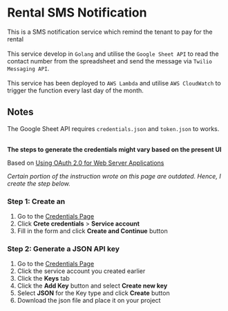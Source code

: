 # Rental SMS Notification

This is a SMS notification service which remind the tenant to pay for the rental
<br />
<br />
This service develop in `Golang` and utilise the `Google Sheet API` to read the contact number from the spreadsheet and send the message via `Twilio Messaging API`.
<br />
<br />
This service has been deployed to `AWS Lambda` and utilise `AWS CloudWatch` to trigger the function every last day of the month.

## Notes

The Google Sheet API requires `credentials.json` and `token.json` to works.
<br />
<br />

**The steps to generate the credentials might vary based on the present UI**

Based on [Using OAuth 2.0 for Web Server Applications](https://developers.google.com/identity/protocols/oauth2/web-server)

_Certain portion of the instruction wrote on this page are outdated. Hence, I create the step below._

### Step 1: Create an

1. Go to the [Credentials Page](https://console.developers.google.com/apis/credentials)
1. Click **Crete credentials** > **Service account**
1. Fill in the form and click **Create and Continue** button

### Step 2: Generate a JSON API key

1. Go to the [Credentials Page](https://console.developers.google.com/apis/credentials)
1. Click the service account you created earlier
1. Click the **Keys** tab
1. Click the **Add Key** button and select **Create new key**
1. Select **JSON** for the Key type and click **Create** button
1. Download the json file and place it on your project
